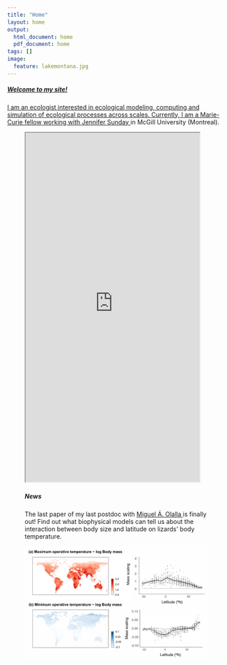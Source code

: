 ```yaml
---
title: "Home"
layout: home
output:
  html_document: home
  pdf_document: home
tags: []
image:
  feature: lakemontana.jpg
---
```

<div class="tiles">
    <a href="/research/">
      <h5>Welcome to my site!</h5>
      I am an ecologist interested in ecological modeling, computing and simulation of ecological processes across scales.
      Currently, I am a Marie-Curie fellow working with <a href="http://jennsunday.weebly.com/"> Jennifer Sunday </a> in McGill University (Montreal).
    </a>
</div>
<div class="tiles">
  <figure class = "half">
    <iframe style="width: 400px; height: 800px;" src="https://jrubalcaba.github.io/twitter-embed/" width="300" height="150"></iframe>
    <div align = "left">
      <h5>News</h5>
      <p>The last paper of my last postdoc with <a href="http://olallalab.com/"> Miguel Á. Olalla </a> is finally out! Find out what biophysical models can tell us about the interaction between body size and latitude on lizards' body temperature.</p>
      <a href="https://besjournals.onlinelibrary.wiley.com/doi/abs/10.1111/1365-2656.13181"> 
        <img src="/images/news/rubalcaba&olalla_tarraga2020.png">
      </a>
    </div> 
  </figure> 
</div>


